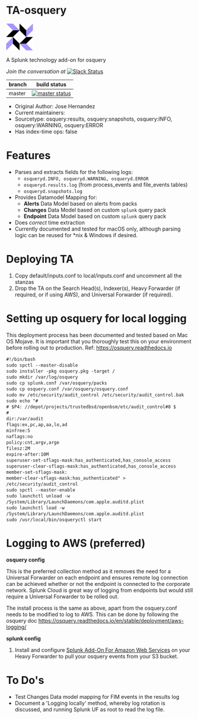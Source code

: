 TA-osquery
==========

![osquery-logo](static/appIcon_2x.png) 

A Splunk technology add-on for osquery

*Join the conversation at* [![Slack Status](https://img.shields.io/badge/slack-@splunk/security-yellow.svg?logo=slack)](https://splunk-usergroups.slack.com/signup)

| branch | build status |
| ---    | ---          |
| master | [![master status](https://circleci.com/gh/splunk/TA-osquery/tree/master.svg?style=svg)](https://circleci.com/gh/splunk/TA-osquery/tree/master)

- Original Author: Jose Hernandez
- Current maintainers:
- Sourcetype: osquery:results, osquery:snapshots, osquery:INFO, osquery:WARNING, osquery:ERROR
- Has index-time ops: false



# Features
* Parses and extracts fields for the following logs: 
	* `osqueryd.INFO, osqueryd.WARNING, osqueryd.ERROR`
	* `osqueryd.results.log` (from process_events and file_events tables)
	* `osqueryd.snapshots.log`
* Provides Datamodel Mapping for:
	* **Alerts** Data Model based on alerts from packs
	* **Changes** Data Model based on custom `splunk` query pack
	* **Endpoint** Data Model based on custom `splunk` query pack
* Does _correct_ time extraction
* Currently documented and tested for macOS only, although parsing logic can be reused for \*nix & Windows if desired.

# Deploying TA
1. Copy default/inputs.conf to local/inputs.conf and uncomment all the stanzas
2. Drop the TA on the Search Head(s), Indexer(s), Heavy Forwarder (if required, or if using AWS), and Universal Forwarder (if required).

# Setting up osquery for local logging
This deployment process has been documented and tested based on Mac OS Mojave. It is important that you thoroughly test this on your environment before rolling out to production.
Ref: https://osquery.readthedocs.io

```
#!/bin/bash
sudo spctl --master-disable
sudo installer -pkg osquery.pkg -target /
sudo mkdir /var/log/osquery
sudo cp splunk.conf /var/osquery/packs
sudo cp osquery.conf /var/osquery/osquery.conf
sudo mv /etc/security/audit_control /etc/security/audit_control.bak
sudo echo "#
# $P4: //depot/projects/trustedbsd/openbsm/etc/audit_control#8 $
#
dir:/var/audit
flags:ex,pc,ap,aa,lo,ad
minfree:5
naflags:no
policy:cnt,argv,arge
filesz:2M
expire-after:10M
superuser-set-sflags-mask:has_authenticated,has_console_access
superuser-clear-sflags-mask:has_authenticated,has_console_access
member-set-sflags-mask:
member-clear-sflags-mask:has_authenticated" > /etc/security/audit_control
sudo spctl --master-enable
sudo launchctl unload -w /System/Library/LaunchDaemons/com.apple.auditd.plist
sudo launchctl load -w /System/Library/LaunchDaemons/com.apple.auditd.plist
sudo /usr/local/bin/osqueryctl start
```

# Logging to AWS (preferred)
**osquery config**

This is the preferred collection method as it removes the need for a Universal Forwarder on each endpoint and ensures remote log connection can be achieved whether or not the endpoint is connected to the corporate network. Splunk Cloud is great way of logging from endpoints but would still require a Universal Forwarder to be rolled out.

The install process is the same as above, apart from the osquery.conf needs to be modified to log to AWS. This can be done by following the osquery doc https://osquery.readthedocs.io/en/stable/deployment/aws-logging/

**splunk config**
1. Install and configure [Splunk Add-On For Amazon Web Services](https://splunkbase.splunk.com/app/1876/) on your Heavy Forwarder to pull your osquery events from your S3 bucket.


# To Do's
* Test Changes Data model mapping for FIM events in the results log
* Document a 'Logging locally' method, whereby log rotation is discussed, and running Splunk UF as root to read the log file.

